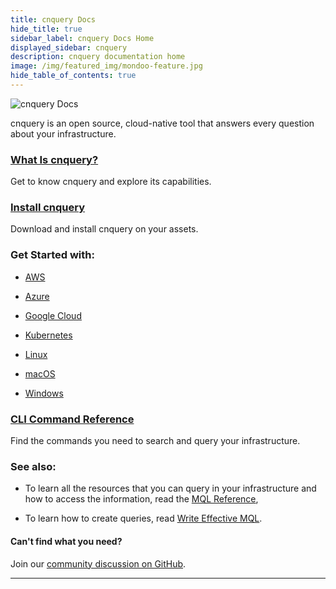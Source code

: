 ```yaml
---
title: cnquery Docs
hide_title: true
sidebar_label: cnquery Docs Home
displayed_sidebar: cnquery
description: cnquery documentation home
image: /img/featured_img/mondoo-feature.jpg
hide_table_of_contents: true
---
```


![cnquery Docs](/img/cnquery/cnquery-logo.png)

cnquery is an open source, cloud-native tool that answers every question about your infrastructure.

### [What Is cnquery?](/cnquery/cnquery-about/)

Get to know cnquery and explore its capabilities.

### [Install cnquery](/cnquery/)

Download and install cnquery on your assets.

### Get Started with:

- [AWS](/cnquery/cnquery/cloud/aws/)

- [Azure](/cnquery/cnquery/cloud/azure/)

- [Google Cloud](/cnquery/cnquery/cloud/gcp/)

- [Kubernetes](/cnquery/cnquery/cloud/k8s/)

- [Linux](/cnquery/cnquery-oper/cnquery-linux-intro)

- [macOS](/cnquery/cnquery-oper/cnquery-macos-intro)

- [Windows](/cnquery/cnquery-oper/cnquery-windows-intro)

### [CLI Command Reference](/cnquery/cli/cnquery/)

Find the commands you need to search and query your infrastructure.

### See also:

- To learn all the resources that you can query in your infrastructure and how to access the information, read the [MQL Reference](/mql/resources/),

- To learn how to create queries, read [Write Effective MQL](/mql/mql.write).

#### Can't find what you need?

Join our [community discussion on GitHub](https://github.com/orgs/mondoohq/discussions).

---
